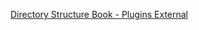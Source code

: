 [Directory Structure Book - Plugins External](https://nuxtjs.org/guides/directory-structure/plugins#external-packages)